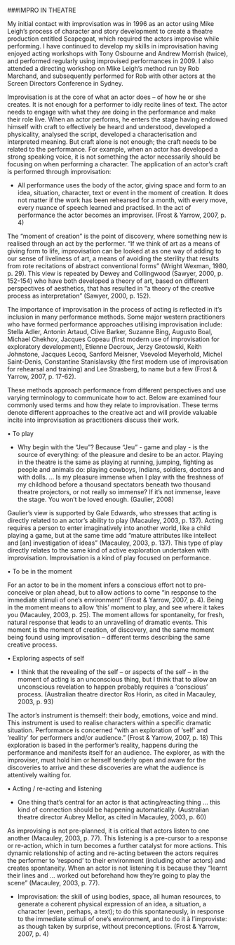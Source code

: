 ###IMPRO IN THEATRE

My initial contact with improvisation was in 1996 as an actor using Mike Leigh’s process of character and story development to create a theatre production entitled Scapegoat, which required the actors improvise while performing. I have continued to develop my skills in improvisation having enjoyed acting workshops with Tony Osbourne and Andrew Morrish (twice), and performed regularly using improvised performances in 2009. I also attended a directing workshop on Mike Leigh’s method run by Rob Marchand, and subsequently performed for Rob with other actors at the Screen Directors Conference in Sydney.

Improvisation is at the core of what an actor does – of how he or she creates. It is not enough for a performer to idly recite lines of text. The actor needs to engage with what they are doing in the performance and make their role live.
When an actor performs, he enters the stage having endowed himself with craft to effectively be heard and understood, developed a physicality, analysed the script, developed a characterisation and interpreted meaning. But craft alone is not enough; the craft needs to be related to the performance. For example, when an actor has developed a strong speaking voice, it is not something the actor necessarily should be focusing on when performing a character. The application of an actor’s craft is performed through improvisation:

- All performance uses the body of the actor, giving space and form to an idea, situation, character, text or event in the moment of creation. It does not matter if the work has been rehearsed for a month, with every move, every nuance of speech learned and practised. In the act of performance the actor becomes an improviser. (Frost & Yarrow, 2007, p. 4)

The “moment of creation” is the point of discovery, where something new is realised through an act by the performer. “If we think of art as a means of giving form to life, improvisation can be looked at as one way of adding to our sense of liveliness of art, a means of avoiding the sterility that results from rote recitations of abstract conventional forms” (Wright Wexman, 1980, p. 29). This view is repeated by Dewey and Collingwood (Sawyer, 2000, p. 152-154) who have both developed a theory of art, based on different perspectives of aesthetics, that has resulted in “a theory of the creative process as interpretation” (Sawyer, 2000, p. 152).

The importance of improvisation in the process of acting is reflected in it’s inclusion in many performance methods. Some major western practitioners who have formed performance approaches utilising improvisation include: Stella Adler, Antonin Artaud, Clive Barker, Suzanne Bing, Augusto Boal, Michael Chekhov, Jacques Copeau (first modern use of improvisation for exploratory development), Etienne Decroux, Jerzy Grotowski, Keith Johnstone, Jacques Lecoq, Sanford Meisner, Vsevolod Meyerhold, Michel Saint-Denis, Constantine Stanislavsky (the first modern use of improvisation for rehearsal and training) and Lee Strasberg, to name but a few (Frost & Yarrow, 2007, p. 17-62).

These methods approach performance from different perspectives and use varying terminology to communicate how to act. Below are examined four commonly used terms and how they relate to improvisation. These terms denote different approaches to the creative act and will provide valuable incite into improvisation as practitioners discuss their work.

• To play

- Why begin with the “Jeu”? Because “Jeu” - game and play - is the source of everything: of the pleasure and desire to be an actor. Playing in the theatre is the same as playing at running, jumping, fighting as people and animals do: playing cowboys, Indians, soldiers, doctors and with dolls. … Is my pleasure immense when I play with the freshness of my childhood before a thousand spectators beneath two thousand theatre projectors, or not really so immense? If it’s not immense, leave the stage. You won’t be loved enough. (Gaulier, 2008)

Gaulier’s view is supported by Gale Edwards, who stresses that acting is directly related to an actor’s ability to play (Macauley, 2003, p. 137). Acting requires a person to enter imaginatively into another world, like a child playing a game, but at the same time add “mature attributes like intellect and [an] investigation of ideas” (Macauley, 2003, p. 137).
This type of play directly relates to the same kind of active exploration undertaken with improvisation. Improvisation is a kind of play focused on performance.

• To be in the moment

For an actor to be in the moment infers a conscious effort not to pre-conceive or plan ahead, but to allow actions to come “in response to the immediate stimuli of one’s environment” (Frost & Yarrow, 2007, p. 4).  Being in the moment means to allow ‘this’ moment to play, and see where it takes you (Macauley, 2003, p. 25). The moment allows for spontaneity, for fresh, natural response that leads to an unravelling of dramatic events. This moment is the moment of creation, of discovery, and the same moment being found using improvisation – different terms describing the same creative process.

• Exploring aspects of self

- I think that the revealing of the self – or aspects of the self – in the moment of acting is an unconscious thing, but I think that to allow an unconscious revelation to happen probably requires a ‘conscious’ process. (Australian theatre director Ros Horin, as cited in Macauley, 2003, p. 93)

The actor’s instrument is themself: their body, emotions, voice and mind. This instrument is used to realise characters within a specific dramatic situation. Performance is concerned “with an exploration of ‘self’ and ‘reality’ for performers and/or audience.” (Frost & Yarrow, 2007, p. 18) This exploration is based in the performer’s reality, happens during the performance and manifests itself for an audience. The explorer, as with the improviser, must hold him or herself tenderly open and aware for the discoveries to arrive and these discoveries are what the audience is attentively waiting for.

• Acting / re-acting and listening

- One thing that’s central for an actor is that acting/reacting thing … this kind of connection should be happening automatically. (Australian theatre director Aubrey Mellor, as cited in Macauley, 2003, p. 60)

As improvising is not pre-planned, it is critical that actors listen to one another (Macauley, 2003, p. 77). This listening is a pre-cursor to a response or re-action, which in turn becomes a further catalyst for more actions. This dynamic relationship of acting and re-acting between the actors requires the performer to ‘respond’ to their environment (including other actors) and creates spontaneity. When an actor is not listening it is because they “learnt their lines and … worked out beforehand how they’re going to play the scene” (Macauley, 2003, p. 77).

- Improvisation: the skill of using bodies, space, all human resources, to generate a coherent physical expression of an idea, a situation, a character (even, perhaps, a text); to do this spontaneously, in response to the immediate stimuli of one’s environment, and to do it à l’improviste: as though taken by surprise, without preconceptions.  (Frost & Yarrow, 2007, p. 4)

